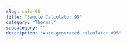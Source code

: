 ```yaml
---
slug: calc-95
title: "Sample Calculator 95"
category: "Thermal"
subcategory: ""
description: "Auto-generated calculator #95"
---
```


